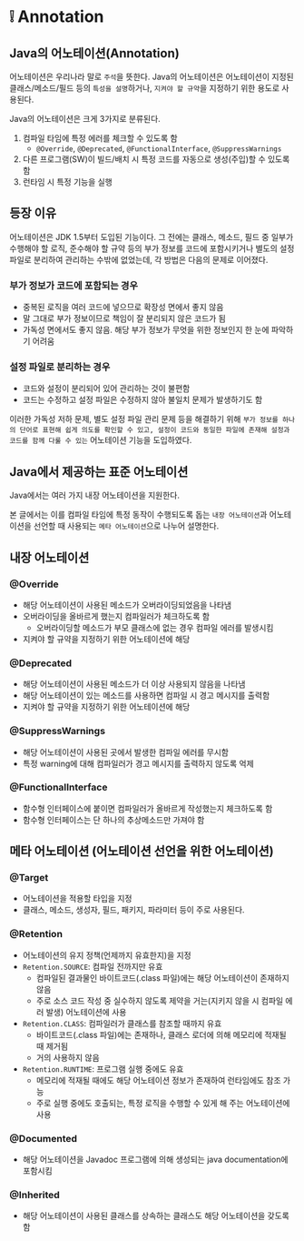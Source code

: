 # ❕ Annotation

## Java의 어노테이션(Annotation)

어노테이션은 우리나라 말로 `주석`을 뜻한다. Java의 어노테이션은 어노테이션이 지정된 클래스/메소드/필드 등의 `특성을 설명`하거나, `지켜야 할 규약`을 지정하기 위한 용도로 사용된다.

Java의 어노테이션은 크게 3가지로 분류된다.

1. 컴파일 타임에 특정 에러를 체크할 수 있도록 함
    - `@Override`, `@Deprecated`, `@FunctionalInterface`, `@SuppressWarnings`
2. 다른 프로그램(SW)이 빌드/배치 시 특정 코드를 자동으로 생성(주입)할 수 있도록 함
3. 런타임 시 특정 기능을 실행

## 등장 이유

어노테이션은 JDK 1.5부터 도입된 기능이다. 그 전에는 클래스, 메소드, 필드 중 일부가 수행해야 할 로직, 준수해야 할 규약 등의 부가 정보를 코드에 포함시키거나 별도의 설정 파일로 분리하여 관리하는 수밖에 없었는데, 각 방법은 다음의 문제로 이어졌다.

### 부가 정보가 코드에 포함되는 경우

- 중복된 로직을 여러 코드에 넣으므로 확장성 면에서 좋지 않음
- 말 그대로 부가 정보이므로 책임이 잘 분리되지 않은 코드가 됨
- 가독성 면에서도 좋지 않음. 해당 부가 정보가 무엇을 위한 정보인지 한 눈에 파악하기 어려움

### 설정 파일로 분리하는 경우

- 코드와 설정이 분리되어 있어 관리하는 것이 불편함
- 코드는 수정하고 설정 파일은 수정하지 않아 불일치 문제가 발생하기도 함

이러한 가독성 저하 문제, 별도 설정 파일 관리 문제 등을 해결하기 위해 `부가 정보를 하나의 단어로 표현해 쉽게 의도를 확인할 수 있고, 설정이 코드와 동일한 파일에 존재해 설정과 코드를 함께 다룰 수 있는` 어노테이션 기능을 도입하였다.

## Java에서 제공하는 표준 어노테이션

Java에서는 여러 가지 내장 어노테이션을 지원한다.

본 글에서는 이를 컴파일 타임에 특정 동작이 수행되도록 돕는 `내장 어노테이션`과 어노테이션을 선언할 때 사용되는 `메타 어노테이션`으로 나누어 설명한다.

## 내장 어노테이션

### @Override

- 해당 어노테이션이 사용된 메소드가 오버라이딩되었음을 나타냄
- 오버라이딩을 올바르게 했는지 컴파일러가 체크하도록 함
    - 오버라이딩할 메소드가 부모 클래스에 없는 경우 컴파일 에러를 발생시킴
- 지켜야 할 규약을 지정하기 위한 어노테이션에 해당

### @Deprecated

- 해당 어노테이션이 사용된 메소드가 더 이상 사용되지 않음을 나타냄
- 해당 어노테이션이 있는 메소드를 사용하면 컴파일 시 경고 메시지를 출력함
- 지켜야 할 규약을 지정하기 위한 어노테이션에 해당

### @SuppressWarnings

- 해당 어노테이션이 사용된 곳에서 발생한 컴파일 에러를 무시함
- 특정 warning에 대해 컴파일러가 경고 메시지를  출력하지 않도록 억제

### @FunctionalInterface

- 함수형 인터페이스에 붙이면 컴파일러가 올바르게 작성했는지 체크하도록 함
- 함수형 인터페이스는 단 하나의 추상메소드만 가져야 함

## 메타 어노테이션 (어노테이션 선언을 위한 어노테이션)

### @Target

- 어노테이션을 적용할 타입을 지정
- 클래스, 메소드, 생성자, 필드, 패키지, 파라미터 등이 주로 사용된다.

### @Retention

- 어노테이션의 유지 정책(언제까지 유효한지)을 지정
- `Retention.SOURCE`: 컴파일 전까지만 유효
    - 컴파일된 결과물인 바이트코드(.class 파일)에는 해당 어노테이션이 존재하지 않음
    - 주로 소스 코드 작성 중 실수하지 않도록 제약을 거는(지키지 않을 시 컴파일 에러 발생) 어노테이션에 사용
- `Retention.CLASS`: 컴파일러가 클래스를 참조할 때까지 유효
    - 바이트코드(.class 파일)에는 존재하나, 클래스 로더에 의해 메모리에 적재될 때 제거됨
    - 거의 사용하지 않음
- `Retention.RUNTIME`: 프로그램 실행 중에도 유효
    - 메모리에 적재될 때에도 해당 어노테이션 정보가 존재하여 런타임에도 참조 가능
    - 주로 실행 중에도 호출되는, 특정 로직을 수행할 수 있게 해 주는 어노테이션에 사용

### @Documented

- 해당 어노테이션을 Javadoc 프로그램에 의해 생성되는 java documentation에 포함시킴

### @Inherited

- 해당 어노테이션이 사용된 클래스를 상속하는 클래스도 해당 어노테이션을 갖도록 함
